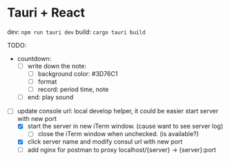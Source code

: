 # Tauri + React

dev: `npm run tauri dev`
build: `cargo tauri build`

TODO:
- countdown:
  - [ ] write down the note:
    - [ ] background color: #3D76C1
    - [ ] format
    - [ ] record: period time, note
  - [ ] end: play sound
- [ ] update console url: local develop helper, it could be easier start server with new port
  - [x] start the server in new iTerm window. (cause want to see server log)
    - [ ] close the iTerm window when unchecked. (is available?)
  - [x] click server name and modify consul url with new port
  - [ ] add nginx for postman to proxy localhost/{server} -> {server}:port 